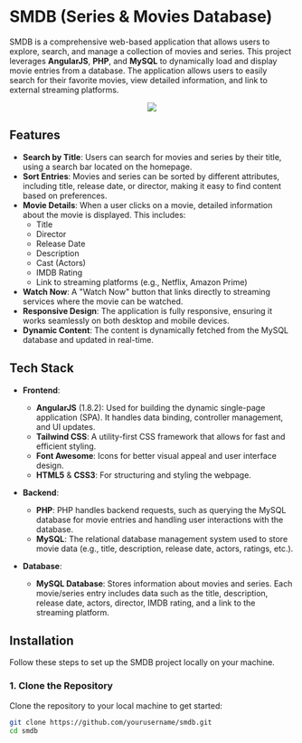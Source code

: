 # SMDB (Series & Movies Database)

SMDB is a comprehensive web-based application that allows users to explore, search, and manage a collection of movies and series. This project leverages **AngularJS**, **PHP**, and **MySQL** to dynamically load and display movie entries from a database. The application allows users to easily search for their favorite movies, view detailed information, and link to external streaming platforms.

<p align="center">
  <a href="https://skillicons.dev">
    <img src="https://skillicons.dev/icons?i=html,js,css,php,tailwind,mysql" />
  </a>
</p>

## Features

- **Search by Title**: Users can search for movies and series by their title, using a search bar located on the homepage.
- **Sort Entries**: Movies and series can be sorted by different attributes, including title, release date, or director, making it easy to find content based on preferences.
- **Movie Details**: When a user clicks on a movie, detailed information about the movie is displayed. This includes:
  - Title
  - Director
  - Release Date
  - Description
  - Cast (Actors)
  - IMDB Rating
  - Link to streaming platforms (e.g., Netflix, Amazon Prime)
- **Watch Now**: A "Watch Now" button that links directly to streaming services where the movie can be watched.
- **Responsive Design**: The application is fully responsive, ensuring it works seamlessly on both desktop and mobile devices.
- **Dynamic Content**: The content is dynamically fetched from the MySQL database and updated in real-time.

## Tech Stack

- **Frontend**:
  - **AngularJS** (1.8.2): Used for building the dynamic single-page application (SPA). It handles data binding, controller management, and UI updates.
  - **Tailwind CSS**: A utility-first CSS framework that allows for fast and efficient styling.
  - **Font Awesome**: Icons for better visual appeal and user interface design.
  - **HTML5** & **CSS3**: For structuring and styling the webpage.
  
- **Backend**:
  - **PHP**: PHP handles backend requests, such as querying the MySQL database for movie entries and handling user interactions with the database.
  - **MySQL**: The relational database management system used to store movie data (e.g., title, description, release date, actors, ratings, etc.).
  
- **Database**:
  - **MySQL Database**: Stores information about movies and series. Each movie/series entry includes data such as the title, description, release date, actors, director, IMDB rating, and a link to the streaming platform.
  
## Installation

Follow these steps to set up the SMDB project locally on your machine.

### 1. Clone the Repository

Clone the repository to your local machine to get started:

```bash
git clone https://github.com/yourusername/smdb.git
cd smdb
